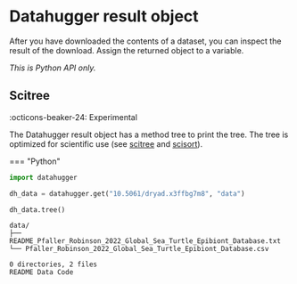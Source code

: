 # Datahugger result object

After you have downloaded the contents of a dataset, you can inspect the
result of the download. Assign the returned object to a variable.

*This is Python API only.*


## Scitree

:octicons-beaker-24: Experimental

The Datahugger result object has a method tree to print the tree. The tree
is optimized for scientific use (see [scitree](https://github.com/J535D165/scitree) and [scisort](https://github.com/J535D165/scisort)).

=== "Python"

```python
import datahugger

dh_data = datahugger.get("10.5061/dryad.x3ffbg7m8", "data")

dh_data.tree()
```

```
data/
├── README_Pfaller_Robinson_2022_Global_Sea_Turtle_Epibiont_Database.txt
└── Pfaller_Robinson_2022_Global_Sea_Turtle_Epibiont_Database.csv

0 directories, 2 files
README Data Code
```
